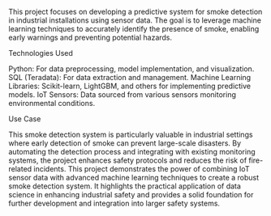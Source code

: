 This project focuses on developing a predictive system for smoke detection in industrial installations using sensor data. The goal is to leverage machine learning techniques to accurately identify the presence of smoke, enabling early warnings and preventing potential hazards.

Technologies Used

Python: For data preprocessing, model implementation, and visualization.
SQL (Teradata): For data extraction and management.
Machine Learning Libraries: Scikit-learn, LightGBM, and others for implementing predictive models.
IoT Sensors: Data sourced from various sensors monitoring environmental conditions.

Use Case

This smoke detection system is particularly valuable in industrial settings where early detection of smoke can prevent large-scale disasters. By automating the detection process and integrating with existing monitoring systems, the project enhances safety protocols and reduces the risk of fire-related incidents.
This project demonstrates the power of combining IoT sensor data with advanced machine learning techniques to create a robust smoke detection system. It highlights the practical application of data science in enhancing industrial safety and provides a solid foundation for further development and integration into larger safety systems.

